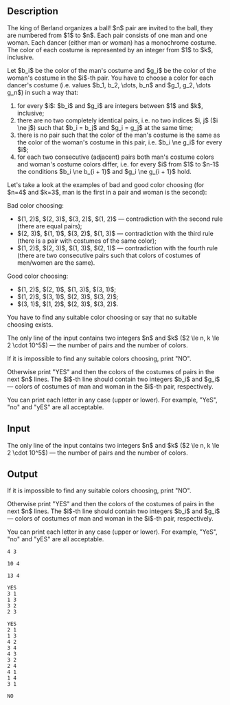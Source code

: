 ## Description

<div><p>The king of Berland organizes a ball! $n$ pair are invited to the ball, they are numbered from $1$ to $n$. Each pair consists of one man and one woman. Each dancer (either man or woman) has a monochrome costume. The color of each costume is represented by an integer from $1$ to $k$, inclusive.</p><p>Let $b_i$ be the color of the man's costume and $g_i$ be the color of the woman's costume in the $i$-th pair. You have to choose a color for each dancer's costume (i.e. values $b_1, b_2, \dots, b_n$ and $g_1, g_2, \dots g_n$) in such a way that:</p><ol> <li> for every $i$: $b_i$ and $g_i$ are integers between $1$ and $k$, inclusive; </li><li> there are no two completely identical pairs, i.e. no two indices $i, j$ ($i \ne j$) such that $b_i = b_j$ and $g_i = g_j$ at the same time; </li><li> there is no pair such that the color of the man's costume is the same as the color of the woman's costume in this pair, i.e. $b_i \ne g_i$ for every $i$; </li><li> for each two consecutive (adjacent) pairs both man's costume colors and woman's costume colors differ, i.e. for every $i$ from $1$ to $n-1$ the conditions $b_i \ne b_{i + 1}$ and $g_i \ne g_{i + 1}$ hold. </li></ol><p>Let's take a look at the examples of bad and good color choosing (for $n=4$ and $k=3$, man is the first in a pair and woman is the second):</p><p>Bad color choosing: </p><ul> <li> $(1, 2)$, $(2, 3)$, $(3, 2)$, $(1, 2)$ — contradiction with the second rule (there are equal pairs); </li><li> $(2, 3)$, $(1, 1)$, $(3, 2)$, $(1, 3)$ — contradiction with the third rule (there is a pair with costumes of the same color); </li><li> $(1, 2)$, $(2, 3)$, $(1, 3)$, $(2, 1)$ — contradiction with the fourth rule (there are two consecutive pairs such that colors of costumes of men/women are the same). </li></ul><p>Good color choosing: </p><ul> <li> $(1, 2)$, $(2, 1)$, $(1, 3)$, $(3, 1)$; </li><li> $(1, 2)$, $(3, 1)$, $(2, 3)$, $(3, 2)$; </li><li> $(3, 1)$, $(1, 2)$, $(2, 3)$, $(3, 2)$. </li></ul><p>You have to find <span class="tex-font-style-bf">any</span> suitable color choosing or say that no suitable choosing exists.</p></div><div class="input-specification"><p>The only line of the input contains two integers $n$ and $k$ ($2 \le n, k \le 2 \cdot 10^5$) — the number of pairs and the number of colors.</p></div><div class="output-specification"><p>If it is impossible to find <span class="tex-font-style-bf">any</span> suitable colors choosing, print "<span class="tex-font-style-tt">NO</span>".</p><p>Otherwise print "<span class="tex-font-style-tt">YES</span>" and then the colors of the costumes of pairs in the next $n$ lines. The $i$-th line should contain two integers $b_i$ and $g_i$ — colors of costumes of man and woman in the $i$-th pair, respectively.</p><p>You can print each letter in any case (upper or lower). For example, "<span class="tex-font-style-tt">YeS</span>", "<span class="tex-font-style-tt">no</span>" and "<span class="tex-font-style-tt">yES</span>" are all acceptable.</p></div>

## Input

<p>The only line of the input contains two integers $n$ and $k$ ($2 \le n, k \le 2 \cdot 10^5$) — the number of pairs and the number of colors.</p>

## Output

<p>If it is impossible to find <span class="tex-font-style-bf">any</span> suitable colors choosing, print "<span class="tex-font-style-tt">NO</span>".</p><p>Otherwise print "<span class="tex-font-style-tt">YES</span>" and then the colors of the costumes of pairs in the next $n$ lines. The $i$-th line should contain two integers $b_i$ and $g_i$ — colors of costumes of man and woman in the $i$-th pair, respectively.</p><p>You can print each letter in any case (upper or lower). For example, "<span class="tex-font-style-tt">YeS</span>", "<span class="tex-font-style-tt">no</span>" and "<span class="tex-font-style-tt">yES</span>" are all acceptable.</p>





```input1
4 3
```




```input2
10 4
```




```input3
13 4
```




```output1
YES
3 1
1 3
3 2
2 3
```




```output2
YES
2 1
1 3
4 2
3 4
4 3
3 2
2 4
4 1
1 4
3 1
```




```output3
NO
```


